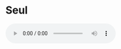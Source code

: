 # Seul

<audio controls>
  <source src="https://github.com/user-attachments/assets/a124fc6c-e161-4e32-8889-91f6763e3da8" type="audio/mp4">



https://github.com/user-attachments/assets/90045efc-6414-44eb-8969-0bce3b6db019

